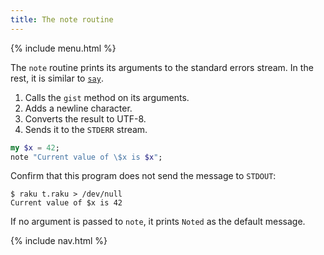 ```yaml
---
title: The note routine
---
```


{% include menu.html %}

The `note` routine prints its arguments to the standard errors stream. In the rest, it is similar to [`say`](../say).

1. Calls the `gist` method on its arguments.
1. Adds a newline character.
1. Converts the result to UTF-8.
1. Sends it to the `STDERR` stream.

```raku
my $x = 42;
note "Current value of \$x is $x";
```

Confirm that this program does not send the message to `STDOUT`:

    $ raku t.raku > /dev/null
    Current value of $x is 42

If no argument is passed to `note`, it prints `Noted` as the default message.

{% include nav.html %}
